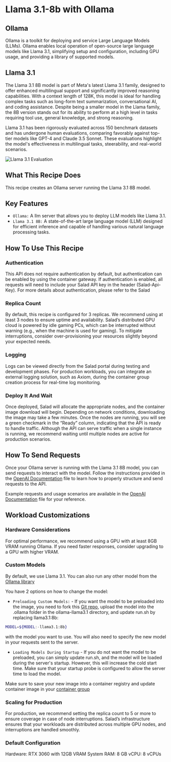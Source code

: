 # Llama 3.1-8b with Ollama

## Ollama

Ollama is a toolkit for deploying and service Large Language Models (LLMs). Ollama enables local operation of open-source large language models like Llama 3.1, simplifying setup and configuration, including GPU usage, and providing a library of supported models.

## Llama 3.1 

The Llama 3.1 8B model is part of Meta's latest Llama 3.1 family, designed to offer enhanced multilingual support and significantly improved reasoning capabilities. With a context length of 128K, this model is ideal for handling complex tasks such as long-form text summarization, conversational AI, and coding assistance. Despite being a smaller model in the Llama family, the 8B version stands out for its ability to perform at a high level in tasks requiring tool use, general knowledge, and strong reasoning.

Llama 3.1 has been rigorously evaluated across 150 benchmark datasets and has undergone human evaluations, comparing favorably against top-tier models like GPT-4 and Claude 3.5 Sonnet. These evaluations highlight the model's effectiveness in multilingual tasks, steerability, and real-world scenarios.

![Llama 3.1 Evaluation](https://ollama.com/assets/mchiang0610/mikey3.1/ad042a1c-bbc7-47de-bbbf-78a3cfc13485)


## What This Recipe Does

This recipe creates an Ollama server running the Llama 3.1 8B model.

## Key Features
- `Ollama:` A llm server that allows you to deploy LLM models like Llama 3.1.
- `Llama 3.1 8B:` A state-of-the-art large language model (LLM) designed for efficient inference and capable of handling various natural language processing tasks. 

## How To Use This Recipe


### Authentication
This API does not require authentication by default, but authentication can be enabled by using the container gateway. If authentication is enabled, all requests will need to include your Salad API key in the header (Salad-Api-Key). For more details about authentication, please refer to the Salad 

### Replica Count
By default, this recipe is configured for 3 replicas. We recommend using at least 3 nodes to ensure uptime and availability. Salad’s distributed GPU cloud is powered by idle gaming PCs, which can be interrupted without warning (e.g., when the machine is used for gaming). To mitigate interruptions, consider over-provisioning your resources slightly beyond your expected needs.

### Logging
Logs can be viewed directly from the Salad portal during testing and development phases. For production workloads, you can integrate an external logging solution, such as Axiom, during the container group creation process for real-time log monitoring.

### Deploy It And Wait
Once deployed, Salad will allocate the appropriate nodes, and the container image download will begin. Depending on network conditions, downloading the image may take a few minutes. Once the nodes are running, you will see a green checkmark in the “Ready” column, indicating that the API is ready to handle traffic. Although the API can serve traffic when a single instance is running, we recommend waiting until multiple nodes are active for production scenarios.

## How To Send Requests

Once your Ollama server is running with the Llama 3.1 8B model, you can send requests to interact with the model. Follow the instructions provided in the [OpenAI Documentation](openai.md) file to learn how to properly structure and send requests to the API.

Example requests and usage scenarios are available in the [OpenAI Documentation](openai.md) file for your reference.

## Workload Customizations

### Hardware Considerations
For optimal performance, we recommend using a GPU with at least 8GB VRAM running Ollama. If you need faster responses, consider upgrading to a GPU with higher VRAM.

### Custom Models

By default, we use Llama 3.1. You can also run any other model from the [Ollama library](https://ollama.com/library?sort=popular)

You have 2 options on how to change the model: 

- `Preloading Custom Models:` - If you want the model to be preloaded into the image, you need to fork this [Git repo](https://github.com/SaladTechnologies/salad-recipes/tree/master/src/ollama-llama3.1), upload the model into the .ollama folder in the ollama-llama3.1 directory, and update run.sh by replacing llama3.1:8b:

```bash
MODEL=${MODEL:-llama3.1:8b}
```
with the model you want to use. You will also need to specify the new model in your requests sent to the server.

- `Loading Models During Startup` - If you do not want the model to be preloaded, you can simply update run.sh, and the model will be loaded during the server's startup. However, this will increase the cold start time. Make sure that your startup probe is configured to allow the server time to load the model.

Make sure to save your new image into a container registry and update container image in your [container group](https://docs.salad.com/container-engine/containers)

### Scaling for Production
For production, we recommend setting the replica count to 5 or more to ensure coverage in case of node interruptions. Salad’s infrastructure ensures that your workloads are distributed across multiple GPU nodes, and interruptions are handled smoothly.

### Default Configuration
Hardware: RTX 3060 with 12GB VRAM
System RAM: 8 GB
vCPU: 8 vCPUs
